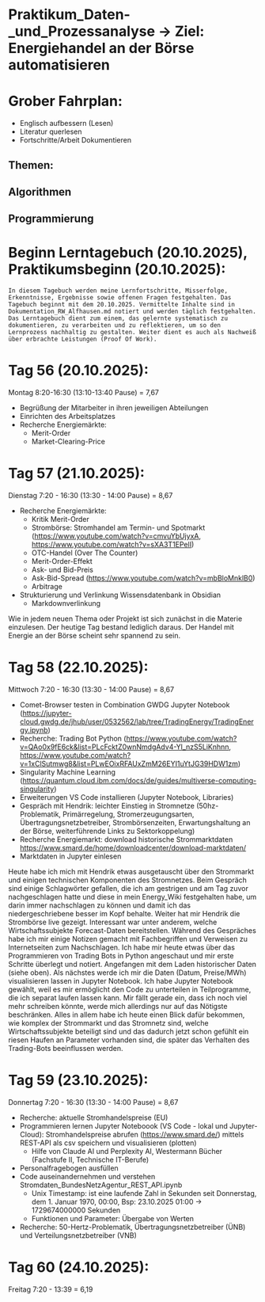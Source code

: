 # Praktikum_Daten-_und_Prozessanalyse -> Ziel: Energiehandel an der Börse automatisieren

# Grober Fahrplan:
  - Englisch aufbessern (Lesen)
  - Literatur querlesen
  - Fortschritte/Arbeit Dokumentieren
## Themen:

## Algorithmen

## Programmierung



# Beginn Lerntagebuch (20.10.2025), Praktikumsbeginn (20.10.2025):

    In diesem Tagebuch werden meine Lernfortschritte, Misserfolge, Erkenntnisse, Ergebnisse sowie offenen Fragen festgehalten. Das Tagebuch beginnt mit dem 20.10.2025. Vermittelte Inhalte sind in Dokumentation_RW_Alfhausen.md notiert und werden täglich festgehalten. 
    Das Lerntagebuch dient zum einem, das gelernte systematisch zu dokumentieren, zu verarbeiten und zu reflektieren, um so den Lernprozess nachhaltig zu gestalten. Weiter dient es auch als Nachweiß über erbrachte Leistungen (Proof Of Work).


# Tag 56 (20.10.2025):

Montag 8:20-16:30 (13:10-13:40 Pause) = 7,67

- Begrüßung der Mitarbeiter in ihren jeweiligen Abteilungen
- Einrichten des Arbeitsplatzes
- Recherche Energiemärkte:
	 - Merit-Order
	 - Market-Clearing-Price


# Tag 57 (21.10.2025):

Dienstag 7:20 - 16:30 (13:30 - 14:00 Pause) = 8,67

- Recherche Energiemärkte:
     - Kritik Merit-Order
     - Strombörse: Stromhandel am Termin- und Spotmarkt (https://www.youtube.com/watch?v=cmvuYbUjyxA, https://www.youtube.com/watch?v=sXA3T1EPelI)
     - OTC-Handel (Over The Counter)
     - Merit-Order-Effekt
     - Ask- und Bid-Preis
     - Ask-Bid-Spread (https://www.youtube.com/watch?v=mbBloMnklB0)
     - Arbitrage
- Strukturierung und Verlinkung Wissensdatenbank in Obsidian
     - Markdownverlinkung

Wie in jedem neuen Thema oder Projekt ist sich zunächst in die Materie einzulesen. Der heutige Tag bestand lediglich daraus. Der Handel mit Energie an der Börse scheint sehr spannend zu sein. 

# Tag 58 (22.10.2025):

Mittwoch 7:20 - 16:30 (13:30 - 14:00 Pause) = 8,67

- Comet-Browser testen in Combination GWDG Jupyter Notebook (https://jupyter-cloud.gwdg.de/jhub/user/0532562/lab/tree/TradingEnergy/TradingEnergy.ipynb)
- Recherche: Trading Bot Python (https://www.youtube.com/watch?v=QAo0x9fE6ck&list=PLcFcktZ0wnNmdgAdv4-Yl_nzS5LiKnhnn, https://www.youtube.com/watch?v=1xClSutmwg8&list=PLwEOixRFAUxZmM26EYI1uYtJG39HDW1zm)
- Singularity Machine Learning (https://quantum.cloud.ibm.com/docs/de/guides/multiverse-computing-singularity)
- Erweiterungen VS Code installieren (Jupyter Notebook, Libraries)
- Gespräch mit Hendrik: leichter Einstieg in Stromnetze (50hz-Problematik, Primärregelung, Stromerzeugungsarten, Übertragungsnetzbetreiber, Strombörsenzeiten, Erwartungshaltung an der Börse, weiterführende Links zu Sektorkoppelung)
- Recherche Energiemarkt: download historische Strommarktdaten https://www.smard.de/home/downloadcenter/download-marktdaten/
- Marktdaten in Jupyter einlesen

Heute habe ich mich mit Hendrik etwas ausgetauscht über den Strommarkt und einigen technischen Komponenten des Stromnetzes. Beim Gespräch sind einige Schlagwörter gefallen, die ich am gestrigen und am Tag zuvor nachgeschlagen hatte und diese in mein Energy_Wiki festgehalten habe, um darin immer nachschlagen zu können und damit ich das niedergeschriebene besser im Kopf behalte. Weiter hat mir Hendrik die Strombörse live gezeigt. Interessant war unter anderem, welche Wirtschaftssubjekte Forecast-Daten bereitstellen. Während des Gespräches habe ich mir einige Notizen gemacht mit Fachbegriffen und Verweisen zu Internetseiten zum Nachschlagen. 
Ich habe mir heute etwas über das Programmieren von Trading Bots in Python angeschaut und mir erste Schritte überlegt und notiert. Angefangen mit dem Laden historischer Daten (siehe oben). Als nächstes werde ich mir die Daten (Datum, Preise/MWh) visualisieren lassen in Jupyter Notebook. Ich habe Jupyter Notebook gewählt, weil es mir ermöglicht den Code zu unterteilen in Teilprogramme, die ich separat laufen lassen kann. Mir fällt gerade ein, dass ich noch viel mehr schreiben könnte, werde mich allerdings nur auf das Nötigste beschränken. Alles in allem habe ich heute einen Blick dafür bekommen, wie komplex der Strommarkt und das Stromnetz sind, welche Wirtschaftssubjekte beteiligt sind und das dadurch jetzt schon gefühlt ein riesen Haufen an Parameter vorhanden sind, die später das Verhalten des Trading-Bots beeinflussen werden. 

# Tag 59 (23.10.2025):

Donnertag 7:20 - 16:30 (13:30 - 14:00 Pause) = 8,67

- Recherche: aktuelle Stromhandelspreise (EU)
- Programmieren lernen Jupyter Noteboook (VS Code - lokal und Jupyter-Cloud): Stromhandelspreise abrufen (https://www.smard.de/) mittels REST-API als csv speichern und visualisieren (plotten)
	- Hilfe von Claude AI und Perplexity AI, Westermann Bücher (Fachstufe II, Technische IT-Berufe)
- Personalfragebogen ausfüllen
- Code auseinandernehmen und verstehen Stromdaten_BundesNetzAgentur_REST_API.ipynb
	- Unix Timestamp: ist eine laufende Zahl in Sekunden seit Donnerstag, dem 1. Januar 1970, 00:00, Bsp: 23.10.2025 01:00 -> 1729674000000 Sekunden
	- Funktionen und Parameter: Übergabe von Werten
- Recherche: 50-Hertz-Problematik, Übertragungsnetzbetreiber (ÜNB) und Verteilungsnetzbetreiber (VNB)


# Tag 60 (24.10.2025):

Freitag 7:20 - 13:39 = 6,19
